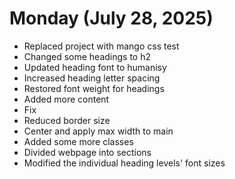 # Monday (July 28, 2025)

- Replaced project with mango css test
- Changed some headings to h2
- Updated heading font to humanisy
- Increased heading letter spacing
- Restored font weight for headings
- Added more content
- Fix
- Reduced border size
- Center and apply max width to main
- Added some more classes
- Divided webpage into sections
- Modified the individual heading levels' font sizes
